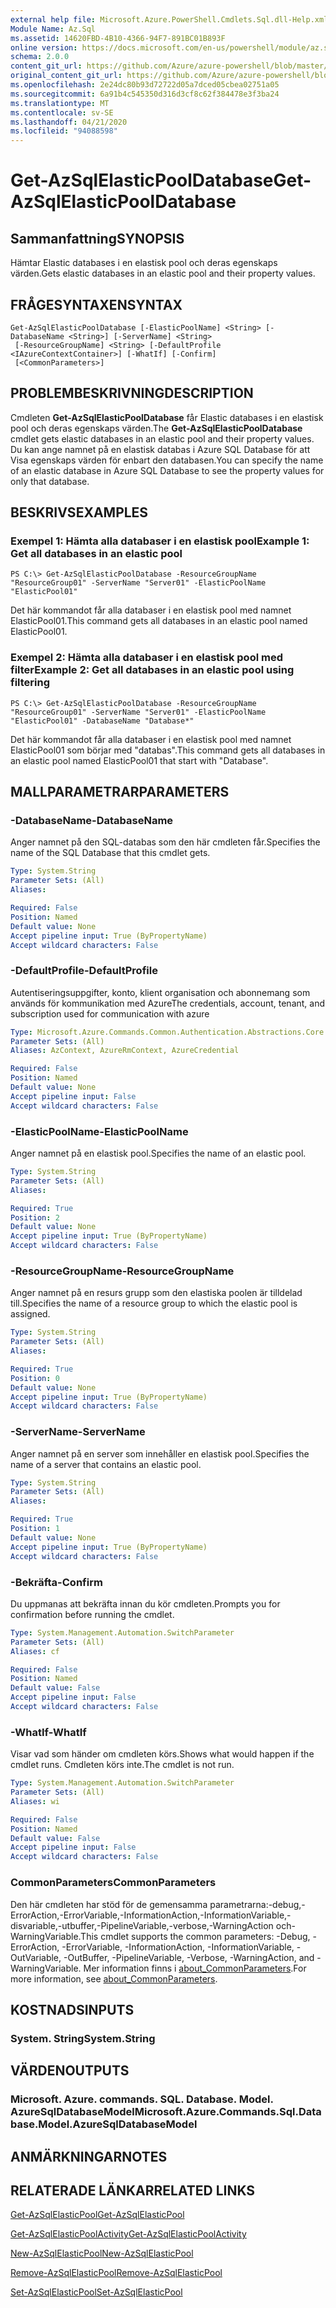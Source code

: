 ```yaml
---
external help file: Microsoft.Azure.PowerShell.Cmdlets.Sql.dll-Help.xml
Module Name: Az.Sql
ms.assetid: 14620FBD-4B10-4366-94F7-891BC01B893F
online version: https://docs.microsoft.com/en-us/powershell/module/az.sql/get-azsqlelasticpooldatabase
schema: 2.0.0
content_git_url: https://github.com/Azure/azure-powershell/blob/master/src/Sql/Sql/help/Get-AzSqlElasticPoolDatabase.md
original_content_git_url: https://github.com/Azure/azure-powershell/blob/master/src/Sql/Sql/help/Get-AzSqlElasticPoolDatabase.md
ms.openlocfilehash: 2e24dc80b93d72722d05a7dced05cbea02751a05
ms.sourcegitcommit: 6a91b4c545350d316d3cf8c62f384478e3f3ba24
ms.translationtype: MT
ms.contentlocale: sv-SE
ms.lasthandoff: 04/21/2020
ms.locfileid: "94088598"
---
```

# <span data-ttu-id="1a234-101">Get-AzSqlElasticPoolDatabase</span><span class="sxs-lookup"><span data-stu-id="1a234-101">Get-AzSqlElasticPoolDatabase</span></span>

## <span data-ttu-id="1a234-102">Sammanfattning</span><span class="sxs-lookup"><span data-stu-id="1a234-102">SYNOPSIS</span></span>
<span data-ttu-id="1a234-103">Hämtar Elastic databases i en elastisk pool och deras egenskaps värden.</span><span class="sxs-lookup"><span data-stu-id="1a234-103">Gets elastic databases in an elastic pool and their property values.</span></span>

## <span data-ttu-id="1a234-104">FRÅGESYNTAXEN</span><span class="sxs-lookup"><span data-stu-id="1a234-104">SYNTAX</span></span>

```
Get-AzSqlElasticPoolDatabase [-ElasticPoolName] <String> [-DatabaseName <String>] [-ServerName] <String>
 [-ResourceGroupName] <String> [-DefaultProfile <IAzureContextContainer>] [-WhatIf] [-Confirm]
 [<CommonParameters>]
```

## <span data-ttu-id="1a234-105">PROBLEMBESKRIVNING</span><span class="sxs-lookup"><span data-stu-id="1a234-105">DESCRIPTION</span></span>
<span data-ttu-id="1a234-106">Cmdleten **Get-AzSqlElasticPoolDatabase** får Elastic databases i en elastisk pool och deras egenskaps värden.</span><span class="sxs-lookup"><span data-stu-id="1a234-106">The **Get-AzSqlElasticPoolDatabase** cmdlet gets elastic databases in an elastic pool and their property values.</span></span>
<span data-ttu-id="1a234-107">Du kan ange namnet på en elastisk databas i Azure SQL Database för att Visa egenskaps värden för enbart den databasen.</span><span class="sxs-lookup"><span data-stu-id="1a234-107">You can specify the name of an elastic database in Azure SQL Database to see the property values for only that database.</span></span>

## <span data-ttu-id="1a234-108">BESKRIVS</span><span class="sxs-lookup"><span data-stu-id="1a234-108">EXAMPLES</span></span>

### <span data-ttu-id="1a234-109">Exempel 1: Hämta alla databaser i en elastisk pool</span><span class="sxs-lookup"><span data-stu-id="1a234-109">Example 1: Get all databases in an elastic pool</span></span>
```
PS C:\> Get-AzSqlElasticPoolDatabase -ResourceGroupName "ResourceGroup01" -ServerName "Server01" -ElasticPoolName "ElasticPool01"
```

<span data-ttu-id="1a234-110">Det här kommandot får alla databaser i en elastisk pool med namnet ElasticPool01.</span><span class="sxs-lookup"><span data-stu-id="1a234-110">This command gets all databases in an elastic pool named ElasticPool01.</span></span>

### <span data-ttu-id="1a234-111">Exempel 2: Hämta alla databaser i en elastisk pool med filter</span><span class="sxs-lookup"><span data-stu-id="1a234-111">Example 2: Get all databases in an elastic pool using filtering</span></span>
```
PS C:\> Get-AzSqlElasticPoolDatabase -ResourceGroupName "ResourceGroup01" -ServerName "Server01" -ElasticPoolName "ElasticPool01" -DatabaseName "Database*"
```

<span data-ttu-id="1a234-112">Det här kommandot får alla databaser i en elastisk pool med namnet ElasticPool01 som börjar med "databas".</span><span class="sxs-lookup"><span data-stu-id="1a234-112">This command gets all databases in an elastic pool named ElasticPool01 that start with "Database".</span></span>

## <span data-ttu-id="1a234-113">MALLPARAMETRAR</span><span class="sxs-lookup"><span data-stu-id="1a234-113">PARAMETERS</span></span>

### <span data-ttu-id="1a234-114">-DatabaseName</span><span class="sxs-lookup"><span data-stu-id="1a234-114">-DatabaseName</span></span>
<span data-ttu-id="1a234-115">Anger namnet på den SQL-databas som den här cmdleten får.</span><span class="sxs-lookup"><span data-stu-id="1a234-115">Specifies the name of the SQL Database that this cmdlet gets.</span></span>

```yaml
Type: System.String
Parameter Sets: (All)
Aliases:

Required: False
Position: Named
Default value: None
Accept pipeline input: True (ByPropertyName)
Accept wildcard characters: False
```

### <span data-ttu-id="1a234-116">-DefaultProfile</span><span class="sxs-lookup"><span data-stu-id="1a234-116">-DefaultProfile</span></span>
<span data-ttu-id="1a234-117">Autentiseringsuppgifter, konto, klient organisation och abonnemang som används för kommunikation med Azure</span><span class="sxs-lookup"><span data-stu-id="1a234-117">The credentials, account, tenant, and subscription used for communication with azure</span></span>

```yaml
Type: Microsoft.Azure.Commands.Common.Authentication.Abstractions.Core.IAzureContextContainer
Parameter Sets: (All)
Aliases: AzContext, AzureRmContext, AzureCredential

Required: False
Position: Named
Default value: None
Accept pipeline input: False
Accept wildcard characters: False
```

### <span data-ttu-id="1a234-118">-ElasticPoolName</span><span class="sxs-lookup"><span data-stu-id="1a234-118">-ElasticPoolName</span></span>
<span data-ttu-id="1a234-119">Anger namnet på en elastisk pool.</span><span class="sxs-lookup"><span data-stu-id="1a234-119">Specifies the name of an elastic pool.</span></span>

```yaml
Type: System.String
Parameter Sets: (All)
Aliases:

Required: True
Position: 2
Default value: None
Accept pipeline input: True (ByPropertyName)
Accept wildcard characters: False
```

### <span data-ttu-id="1a234-120">-ResourceGroupName</span><span class="sxs-lookup"><span data-stu-id="1a234-120">-ResourceGroupName</span></span>
<span data-ttu-id="1a234-121">Anger namnet på en resurs grupp som den elastiska poolen är tilldelad till.</span><span class="sxs-lookup"><span data-stu-id="1a234-121">Specifies the name of a resource group to which the elastic pool is assigned.</span></span>

```yaml
Type: System.String
Parameter Sets: (All)
Aliases:

Required: True
Position: 0
Default value: None
Accept pipeline input: True (ByPropertyName)
Accept wildcard characters: False
```

### <span data-ttu-id="1a234-122">-ServerName</span><span class="sxs-lookup"><span data-stu-id="1a234-122">-ServerName</span></span>
<span data-ttu-id="1a234-123">Anger namnet på en server som innehåller en elastisk pool.</span><span class="sxs-lookup"><span data-stu-id="1a234-123">Specifies the name of a server that contains an elastic pool.</span></span>

```yaml
Type: System.String
Parameter Sets: (All)
Aliases:

Required: True
Position: 1
Default value: None
Accept pipeline input: True (ByPropertyName)
Accept wildcard characters: False
```

### <span data-ttu-id="1a234-124">-Bekräfta</span><span class="sxs-lookup"><span data-stu-id="1a234-124">-Confirm</span></span>
<span data-ttu-id="1a234-125">Du uppmanas att bekräfta innan du kör cmdleten.</span><span class="sxs-lookup"><span data-stu-id="1a234-125">Prompts you for confirmation before running the cmdlet.</span></span>

```yaml
Type: System.Management.Automation.SwitchParameter
Parameter Sets: (All)
Aliases: cf

Required: False
Position: Named
Default value: False
Accept pipeline input: False
Accept wildcard characters: False
```

### <span data-ttu-id="1a234-126">-WhatIf</span><span class="sxs-lookup"><span data-stu-id="1a234-126">-WhatIf</span></span>
<span data-ttu-id="1a234-127">Visar vad som händer om cmdleten körs.</span><span class="sxs-lookup"><span data-stu-id="1a234-127">Shows what would happen if the cmdlet runs.</span></span>
<span data-ttu-id="1a234-128">Cmdleten körs inte.</span><span class="sxs-lookup"><span data-stu-id="1a234-128">The cmdlet is not run.</span></span>

```yaml
Type: System.Management.Automation.SwitchParameter
Parameter Sets: (All)
Aliases: wi

Required: False
Position: Named
Default value: False
Accept pipeline input: False
Accept wildcard characters: False
```

### <span data-ttu-id="1a234-129">CommonParameters</span><span class="sxs-lookup"><span data-stu-id="1a234-129">CommonParameters</span></span>
<span data-ttu-id="1a234-130">Den här cmdleten har stöd för de gemensamma parametrarna:-debug,-ErrorAction,-ErrorVariable,-InformationAction,-InformationVariable,-disvariable,-utbuffer,-PipelineVariable,-verbose,-WarningAction och-WarningVariable.</span><span class="sxs-lookup"><span data-stu-id="1a234-130">This cmdlet supports the common parameters: -Debug, -ErrorAction, -ErrorVariable, -InformationAction, -InformationVariable, -OutVariable, -OutBuffer, -PipelineVariable, -Verbose, -WarningAction, and -WarningVariable.</span></span> <span data-ttu-id="1a234-131">Mer information finns i [about_CommonParameters](http://go.microsoft.com/fwlink/?LinkID=113216).</span><span class="sxs-lookup"><span data-stu-id="1a234-131">For more information, see [about_CommonParameters](http://go.microsoft.com/fwlink/?LinkID=113216).</span></span>

## <span data-ttu-id="1a234-132">KOSTNADS</span><span class="sxs-lookup"><span data-stu-id="1a234-132">INPUTS</span></span>

### <span data-ttu-id="1a234-133">System. String</span><span class="sxs-lookup"><span data-stu-id="1a234-133">System.String</span></span>

## <span data-ttu-id="1a234-134">VÄRDEN</span><span class="sxs-lookup"><span data-stu-id="1a234-134">OUTPUTS</span></span>

### <span data-ttu-id="1a234-135">Microsoft. Azure. commands. SQL. Database. Model. AzureSqlDatabaseModel</span><span class="sxs-lookup"><span data-stu-id="1a234-135">Microsoft.Azure.Commands.Sql.Database.Model.AzureSqlDatabaseModel</span></span>

## <span data-ttu-id="1a234-136">ANMÄRKNINGAR</span><span class="sxs-lookup"><span data-stu-id="1a234-136">NOTES</span></span>

## <span data-ttu-id="1a234-137">RELATERADE LÄNKAR</span><span class="sxs-lookup"><span data-stu-id="1a234-137">RELATED LINKS</span></span>

[<span data-ttu-id="1a234-138">Get-AzSqlElasticPool</span><span class="sxs-lookup"><span data-stu-id="1a234-138">Get-AzSqlElasticPool</span></span>](./Get-AzSqlElasticPool.md)

[<span data-ttu-id="1a234-139">Get-AzSqlElasticPoolActivity</span><span class="sxs-lookup"><span data-stu-id="1a234-139">Get-AzSqlElasticPoolActivity</span></span>](./Get-AzSqlElasticPoolActivity.md)

[<span data-ttu-id="1a234-140">New-AzSqlElasticPool</span><span class="sxs-lookup"><span data-stu-id="1a234-140">New-AzSqlElasticPool</span></span>](./New-AzSqlElasticPool.md)

[<span data-ttu-id="1a234-141">Remove-AzSqlElasticPool</span><span class="sxs-lookup"><span data-stu-id="1a234-141">Remove-AzSqlElasticPool</span></span>](./Remove-AzSqlElasticPool.md)

[<span data-ttu-id="1a234-142">Set-AzSqlElasticPool</span><span class="sxs-lookup"><span data-stu-id="1a234-142">Set-AzSqlElasticPool</span></span>](./Set-AzSqlElasticPool.md)

